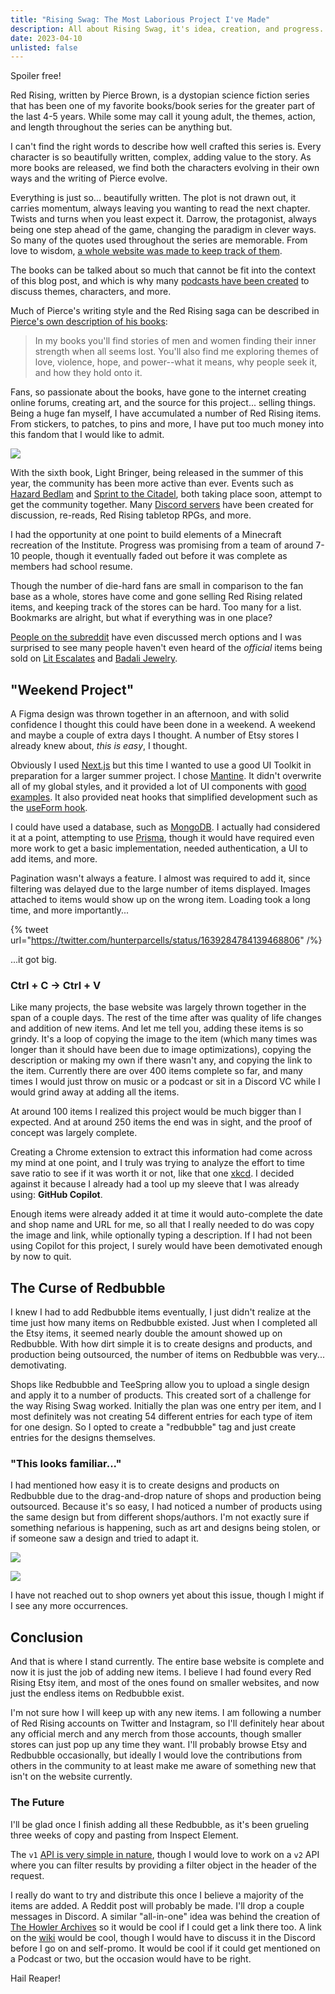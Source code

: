 ```yaml
---
title: "Rising Swag: The Most Laborious Project I've Made"
description: All about Rising Swag, it's idea, creation, and progress. A labor of love, dedicated to the Red Rising community.
date: 2023-04-10
unlisted: false
---
```


Spoiler free!

Red Rising, written by Pierce Brown, is a dystopian science fiction series that has been one of my favorite books/book series for the greater part of the last 4-5 years. While some may call it young adult, the themes, action, and length throughout the series can be anything but.

I can't find the right words to describe how well crafted this series is. Every character is so beautifully written, complex, adding value to the story. As more books are released, we find both the characters evolving in their own ways and the writing of Pierce evolve.

Everything is just so... beautifully written. The plot is not drawn out, it carries momentum, always leaving you wanting to read the next chapter. Twists and turns when you least expect it. Darrow, the protagonist, always being one step ahead of the game, changing the paradigm in clever ways. So many of the quotes used throughout the series are memorable. From love to wisdom, [a whole website was made to keep track of them](https://www.redrisingquotes.com/quotes/).

The books can be talked about so much that cannot be fit into the context of this blog post, and which is why many [podcasts have been created](https://docs.risingswag.com/docs/community/#podcasts) to discuss themes, characters, and more.

Much of Pierce's writing style and the Red Rising saga can be described in [Pierce's own description of his books](https://www.goodreads.com/book/show/38596186-light-bringer):

> In my books you'll find stories of men and women finding their inner strength when all seems lost. You'll also find me exploring themes of love, violence, hope, and power--what it means, why people seek it, and how they hold onto it.

Fans, so passionate about the books, have gone to the internet creating online forums, creating art, and the source for this project... selling things. Being a huge fan myself, I have accumulated a number of Red Rising items. From stickers, to patches, to pins and more, I have put too much money into this fandom that I would like to admit.

![](/images/2023-04-10-rising-swag/red-rising-shelf.png)

With the sixth book, Light Bringer, being released in the summer of this year, the community has been more active than ever. Events such as [Hazard Bedlam](https://www.lit-escalates.com/pages/operation-hazard-bedlam) and [Sprint to the Citadel](https://howlerproject.com/the-mad-violet/f/reapers-sprint-to-the-citadel), both taking place soon, attempt to get the community together. Many [Discord servers](https://docs.risingswag.com/docs/community#discord) have been created for discussion, re-reads, Red Rising tabletop RPGs, and more.

I had the opportunity at one point to build elements of a Minecraft recreation of the Institute. Progress was promising from a team of around 7-10 people, though it eventually faded out before it was complete as members had school resume.

Though the number of die-hard fans are small in comparison to the fan base as a whole, stores have come and gone selling Red Rising related items, and keeping track of the stores can be hard. Too many for a list. Bookmarks are alright, but what if everything was in one place?

[People on the subreddit](https://www.reddit.com/r/redrising/) have even discussed merch options and I was surprised to see many people haven't even heard of the *official* items being sold on [Lit Escalates](https://www.lit-escalates.com/) and [Badali Jewelry](https://badalijewelry.com/collections/red-rising/).

## "Weekend Project"

A Figma design was thrown together in an afternoon, and with solid confidence I thought this could have been done in a weekend. A weekend and maybe a couple of extra days I thought. A number of Etsy stores I already knew about, *this is easy*, I thought.

Obviously I used [Next.js](https://nextjs.org/) but this time I wanted to use a good UI Toolkit in preparation for a larger summer project. I chose [Mantine](https://mantine.dev/). It didn't overwrite all of my global styles, and it provided a lot of UI components with [good examples](https://ui.mantine.dev/category/authentication). It also provided neat hooks that simplified development such as the [useForm hook](https://mantine.dev/form/use-form/).

I could have used a database, such as [MongoDB](https://www.mongodb.com/). I actually had considered it at a point, attempting to use [Prisma](https://www.prisma.io/), though it would have required even more work to get a basic implementation, needed authentication, a UI to add items, and more.

Pagination wasn't always a feature. I almost was required to add it, since filtering was delayed due to the large number of items displayed. Images attached to items would show up on the wrong item. Loading took a long time, and more importantly...

{% tweet url="https://twitter.com/hunterparcells/status/1639284784139468806" /%}

...it got big.

### Ctrl + C → Ctrl + V

Like many projects, the base website was largely thrown together in the span of a couple days. The rest of the time after was quality of life changes and addition of new items. And let me tell you, adding these items is so grindy. It's a loop of copying the image to the item (which many times was longer than it should have been due to image optimizations), copying the description or making my own if there wasn't any, and copying the link to the item. Currently there are over 400 items complete so far, and many times I would just throw on music or a podcast or sit in a Discord VC while I would grind away at adding all the items.

At around 100 items I realized this project would be much bigger than I expected. And at around 250 items the end was in sight, and the proof of concept was largely complete.

Creating a Chrome extension to extract this information had come across my mind at one point, and I truly was trying to analyze the effort to time save ratio to see if it was worth it or not, like that one [xkcd](https://xkcd.com/1205/). I decided against it because I already had a tool up my sleeve that I was already using: **GitHub Copilot**.

Enough items were already added it at time it would auto-complete the date and shop name and URL for me, so all that I really needed to do was copy the image and link, while optionally typing a description. If I had not been using Copilot for this project, I surely would have been demotivated enough by now to quit.

## The Curse of Redbubble

I knew I had to add Redbubble items eventually, I just didn't realize at the time just how many items on Redbubble existed. Just when I completed all the Etsy items, it seemed nearly double the amount showed up on Redbubble. With how dirt simple it is to create designs and products, and production being outsourced, the number of items on Redbubble was very... demotivating.

Shops like Redbubble and TeeSpring allow you to upload a single design and apply it to a number of products. This created sort of a challenge for the way Rising Swag worked. Initially the plan was one entry per item, and I most definitely was not creating 54 different entries for each type of item for one design. So I opted to create a "redbubble" tag and just create entries for the designs themselves.

### "This looks familiar..."

I had mentioned how easy it is to create designs and products on Redbubble due to the drag-and-drop nature of shops and production being outsourced. Because it's so easy, I had noticed a number of products using the same design but from different shops/authors. I'm not exactly sure if something nefarious is happening, such as art and designs being stolen, or if someone saw a design and tried to adapt it.

![](/images/2023-04-10-rising-swag/similar-1.png)

![](/images/2023-04-10-rising-swag/similar-2.png)

I have not reached out to shop owners yet about this issue, though I might if I see any more occurrences.

## Conclusion

And that is where I stand currently. The entire base website is complete and now it is just the job of adding new items. I believe I had found every Red Rising Etsy item, and most of the ones found on smaller websites, and now just the endless items on Redbubble exist.

I'm not sure how I will keep up with any new items. I am following a number of Red Rising accounts on Twitter and Instagram, so I'll definitely hear about any official merch and any merch from those accounts, though smaller stores can just pop up any time they want. I'll probably browse Etsy and Redbubble occasionally, but ideally I would love the contributions from others in the community to at least make me aware of something new that isn't on the website currently.

### The Future

I'll be glad once I finish adding all these Redbubble, as it's been grueling three weeks of copy and pasting from Inspect Element.

The `v1` [API is very simple in nature](https://docs.risingswag.com/docs/api), though I would love to work on a `v2` API where you can filter results by providing a filter object in the header of the request.

I really do want to try and distribute this once I believe a majority of the items are added. A Reddit post will probably be made. I'll drop a couple messages in Discord. A similar "all-in-one" idea was behind the creation of [The Howler Archives](https://www.thehowlerarchives.com/) so it would be cool if I could get a link there too. A link on the [wiki](https://red-rising.fandom.com/wiki/Red_Rising_Wiki) would be cool, though I would have to discuss it in the Discord before I go on and self-promo. It would be cool if it could get mentioned on a Podcast or two, but the occasion would have to be right.

Hail Reaper!

